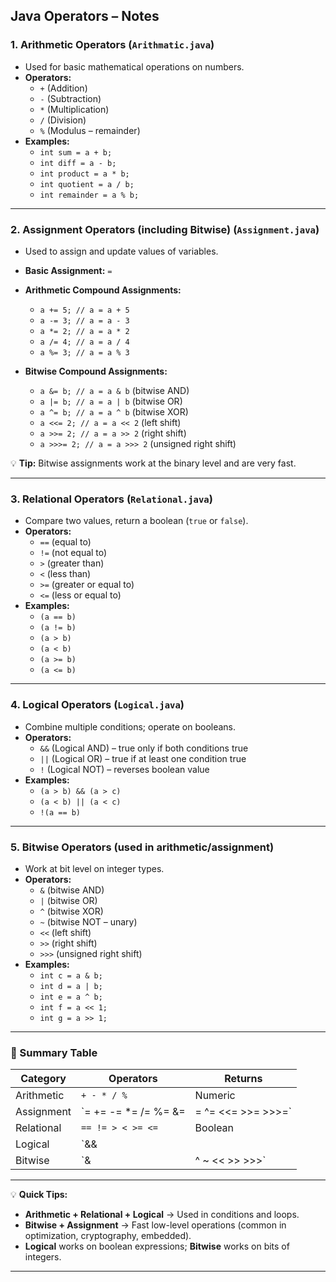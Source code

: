 ## Java Operators – Notes  

### 1. Arithmetic Operators (`Arithmatic.java`)
- Used for basic mathematical operations on numbers.
- **Operators:**  
  - `+` (Addition)  
  - `-` (Subtraction)  
  - `*` (Multiplication)  
  - `/` (Division)  
  - `%` (Modulus – remainder)  
- **Examples:**  
  - `int sum = a + b;`  
  - `int diff = a - b;`  
  - `int product = a * b;`  
  - `int quotient = a / b;`  
  - `int remainder = a % b;`  

---

### 2. Assignment Operators (including Bitwise) (`Assignment.java`)
- Used to assign and update values of variables.  
- **Basic Assignment:** `=`  
- **Arithmetic Compound Assignments:**  
  - `a += 5; // a = a + 5`  
  - `a -= 3; // a = a - 3`  
  - `a *= 2; // a = a * 2`  
  - `a /= 4; // a = a / 4`  
  - `a %= 3; // a = a % 3`  

- **Bitwise Compound Assignments:**  
  - `a &= b; // a = a & b` (bitwise AND)  
  - `a |= b; // a = a | b` (bitwise OR)  
  - `a ^= b; // a = a ^ b` (bitwise XOR)  
  - `a <<= 2; // a = a << 2` (left shift)  
  - `a >>= 2; // a = a >> 2` (right shift)  
  - `a >>>= 2; // a = a >>> 2` (unsigned right shift)  

💡 **Tip:** Bitwise assignments work at the binary level and are very fast.

---

### 3. Relational Operators (`Relational.java`)
- Compare two values, return a boolean (`true` or `false`).  
- **Operators:**  
  - `==` (equal to)  
  - `!=` (not equal to)  
  - `>`  (greater than)  
  - `<`  (less than)  
  - `>=` (greater or equal to)  
  - `<=` (less or equal to)  
- **Examples:**  
  - `(a == b)`  
  - `(a != b)`  
  - `(a > b)`  
  - `(a < b)`  
  - `(a >= b)`  
  - `(a <= b)`  

---

### 4. Logical Operators (`Logical.java`)
- Combine multiple conditions; operate on booleans.  
- **Operators:**  
  - `&&` (Logical AND) – true only if both conditions true  
  - `||` (Logical OR) – true if at least one condition true  
  - `!` (Logical NOT) – reverses boolean value  
- **Examples:**  
  - `(a > b) && (a > c)`  
  - `(a < b) || (a < c)`  
  - `!(a == b)`  

---

### 5. Bitwise Operators (used in arithmetic/assignment)
- Work at bit level on integer types.  
- **Operators:**  
  - `&`  (bitwise AND)  
  - `|`  (bitwise OR)  
  - `^`  (bitwise XOR)  
  - `~`  (bitwise NOT – unary)  
  - `<<` (left shift)  
  - `>>` (right shift)  
  - `>>>` (unsigned right shift)  
- **Examples:**  
  - `int c = a & b;`  
  - `int d = a | b;`  
  - `int e = a ^ b;`  
  - `int f = a << 1;`  
  - `int g = a >> 1;`  

---

### 📝 Summary Table  

| Category        | Operators                                     | Returns  |
|-----------------|-----------------------------------------------|-----------|
| Arithmetic      | `+ - * / %`                                    | Numeric  |
| Assignment      | `= += -= *= /= %= &= |= ^= <<= >>= >>>=`        | Numeric  |
| Relational      | `== != > < >= <=`                              | Boolean  |
| Logical         | `&&  ||  !`                                    | Boolean  |
| Bitwise         | `&  |  ^  ~  <<  >>  >>>`                      | Numeric/Boolean Context |

---

💡 **Quick Tips:**  
- **Arithmetic + Relational + Logical** → Used in conditions and loops.  
- **Bitwise + Assignment** → Fast low-level operations (common in optimization, cryptography, embedded).  
- **Logical** works on boolean expressions; **Bitwise** works on bits of integers.  

---
